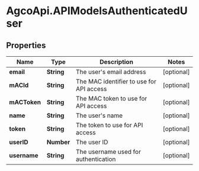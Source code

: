 # AgcoApi.APIModelsAuthenticatedUser

## Properties

Name | Type | Description | Notes
------------ | ------------- | ------------- | -------------
**email** | **String** | The user&#39;s email address | [optional] 
**mACId** | **String** | The MAC identifier to use for API access | [optional] 
**mACToken** | **String** | The MAC token to use for API access | [optional] 
**name** | **String** | The user&#39;s name | [optional] 
**token** | **String** | The token to use for API access | [optional] 
**userID** | **Number** | The user ID | [optional] 
**username** | **String** | The username used for authentication | [optional] 



